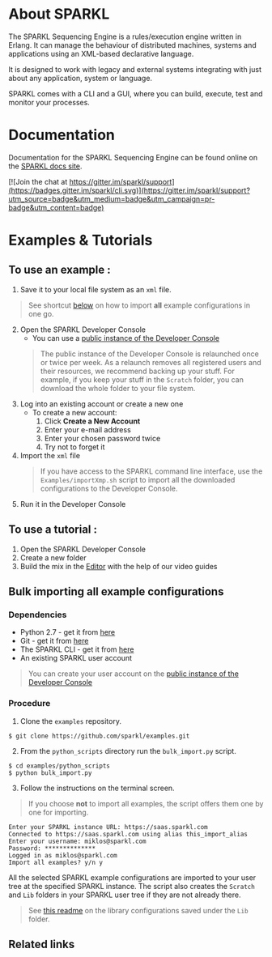 # About SPARKL
The SPARKL Sequencing Engine is a rules/execution engine written in Erlang. It can manage the behaviour of distributed machines, systems and applications using an XML-based declarative language. 

It is designed to work with legacy and external systems integrating with just about any application, system or language.

SPARKL comes with a CLI and a GUI, where you can build, execute, test and monitor your processes.

# Documentation 
Documentation for the SPARKL Sequencing Engine can be found online on the [SPARKL docs site](http://docs.sparkl.com/). 

[![Join the chat at https://gitter.im/sparkl/support](https://badges.gitter.im/sparkl/cli.svg)](https://gitter.im/sparkl/support?utm_source=badge&utm_medium=badge&utm_campaign=pr-badge&utm_content=badge)

# Examples & Tutorials <a name="ex_tut"></a>
## To use an example <a name="use_examples"></a>:
1. Save it to your local file system as an `xml` file.
> See shortcut [below](#bulk-importing-all-example-configurations) on how to import **all** example configurations in one go.
2. Open the SPARKL Developer Console
   * You can use a [public instance of the Developer Console](https://saas.sparkl.com)
   > The public instance of the Developer Console is relaunched once or twice per week.
   > As a relaunch removes all registered users and their resources, we recommend backing up your stuff.
   > For example, if you keep your stuff in the `Scratch` folder, you can download the whole folder to your file system.
3. Log into an existing account or create a new one
   * To create a new account: 
     1. Click **Create a New Account**
     2. Enter your e-mail address
     3. Enter your chosen password twice
     4. Try not to forget it
4. Import the `xml` file
   > If you have access to the SPARKL command line interface, use the `Examples/importXmp.sh` script to import all the downloaded configurations to the Developer Console.
5. Run it in the Developer Console
  
## To use a tutorial <a name="use_tutorial"></a>:
 1. Open the SPARKL Developer Console
 2. Create a new folder
 3. Build the mix in the [Editor][editor link] with the help of our video guides
 
 ## Bulk importing all example configurations
 ### Dependencies
 * Python 2.7 - get it from [here](https://www.python.org/downloads/ "Python download")
 * Git - get it from [here](https://git-scm.com/downloads)
 * The SPARKL CLI - get it from [here](https://github.com/sparkl/cli/releases)
 * An existing SPARKL user account
 > You can create your user account on the [public instance of the Developer Console](https://saas.sparkl.com)
### Procedure
1. Clone the `examples` repository.
  ```
  $ git clone https://github.com/sparkl/examples.git
  ```
2. From the `python_scripts` directory run the `bulk_import.py` script.
  ```
  $ cd examples/python_scripts
  $ python bulk_import.py
  ```
3. Follow the instructions on the terminal screen. 
> If you choose **not** to import all examples, the script offers them one by one for importing.
  ```
  Enter your SPARKL instance URL: https://saas.sparkl.com
  Connected to https://saas.sparkl.com using alias this_import_alias
  Enter your username: miklos@sparkl.com
  Password: **************
  Logged in as miklos@sparkl.com
  Import all examples? y/n y
  ```
All the selected SPARKL example configurations are imported to your user tree at the specified SPARKL instance. The script also creates the `Scratch` and `Lib` folders in your SPARKL user tree if they are not already there.
> See [this readme][1] on the library configurations saved under the `Lib` folder.

## Related links
[1]: https://github.com/sparkl/examples/tree/master/Library
[editor link]: http://docs.sparkl.com/#TopicRoot/Editor/the_editor_c.html
